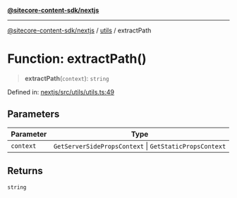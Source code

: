 [**@sitecore-content-sdk/nextjs**](../../README.md)

***

[@sitecore-content-sdk/nextjs](../../README.md) / [utils](../README.md) / extractPath

# Function: extractPath()

> **extractPath**(`context`): `string`

Defined in: [nextjs/src/utils/utils.ts:49](https://github.com/Sitecore/xmc-jss-dev/blob/2d716c1b15bc7f650cb9eb490f393fec3b1f4809/packages/nextjs/src/utils/utils.ts#L49)

## Parameters

| Parameter | Type |
| ------ | ------ |
| `context` | `GetServerSidePropsContext` \| `GetStaticPropsContext` |

## Returns

`string`
